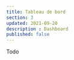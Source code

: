```yaml
---
title: Tableau de bord
section: 3
updated: 2021-09-20
description : Dashboard
published: false
---
```

Todo
